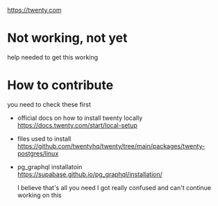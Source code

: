 https://twenty.com

# Not working, not yet

help needed to get this working

# How to contribute

you need to check these first

- official docs on how to install twenty locally https://docs.twenty.com/start/local-setup
- files used to install https://github.com/twentyhq/twenty/tree/main/packages/twenty-postgres/linux
- pg_graphql installatoin https://supabase.github.io/pg_graphql/installation/
  
  
  I believe that's all you need
  I got really confused and can't continue working on this
